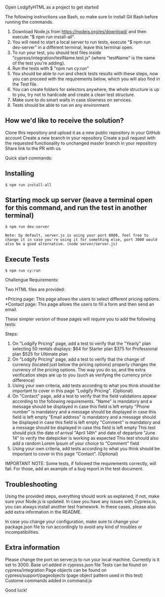 Open LodgifyHTML as a project to get started

The following instructions use Bash, so make sure to install Git Bash before running the commands.

1. Download Node.js from https://nodejs.org/es/download/ and then execute "$ npm run install-all". 
2. You will need to start a local server to run tests, execute "$ npm run dev-server" in a different terminal, leave this terminal open.
3. To run your test, you should test files inside "cypress/integration/testName.test.js" (where "testName" is the name of the test you're adding).
4. Run the tests with $ "npm run cy:run"
5. You should be able to run and check tests results with these steps, now you can proceed with the requirements below, which you will also find in the Test file.
6. You can create folders for selectors anywhere, the whole structure is up to you, try not to hardcode and create a clean test structure.
7. Make sure to do smart waits in case slowness on services.
8. Tests should be able to run on any environment.

## How we'd like to receive the solution?

Clone this repository and upload it as a new public repository in your GitHub account
Create a new branch in your repository
Create a pull request with the requested functionality to unchanged master branch in your repository
Share link to the PR with us

Quick start commands:
## Installing
```
$ npm run install-all
```
## Starting mock up server (leave a terminal open for this command, and run the test in another terminal)
```
$ npm run dev-server

Note: by default, server.js is using your port 8080, feel free to change it in case you're using it for something else, port 3000 would also be a good alternative. (node server/server.js)
```
## Execute Tests
```
$ npm run cy:run
```

Challengue Requirements:

Two HTML files are provided:

*Pricing page: This page allows the users to select different pricing options.
*Contact page: This page allows the users to fill a form and then send an email.

These simpler version of those pages will require you to add the following tests:

Steps:

1. On "Lodgify Pricing" page, add a test to verify that the "Yearly" plan selecting 50 rentals displays: 
   $64 for Starter plan
   $375 for Professional plan
   $525 for Ultimate plan
2. On "Lodgify Pricing" page, add a test to verify that the change of currency (located just below the pricing options) properly changes the currency of the pricing options. 
   The way you do so, and the extra verification steps are up to you (such as verifying the currency price difference)
3. Using your own criteria, add tests according to what you think should be important to cover in this page "Lodgify Pricing". (Optional)
4. On "Contact" page, add a test to verify that the field validations appear according to the following requirements. 
   "Name" is mandatory and a message should be displayed in case this field is left empty
   "Phone number" is mandatory and a message should be displayed in case this field is left empty
   "Email address" is mandatory and a message should be displayed in case this field is left empty
   "Comment" is mandatory and a message should be displayed in case this field is left empty
   This test should pick the date of arrival "April 14th" and date of departure "June 14" to verify the datepicker is working as expected
   This test should also add a random Lorem Ipsum of your choice to "Comment" field
5. Using your own criteria, add tests according to what you think should be important to cover in this page "Contact". (Optional)


IMPORTANT NOTE: Some tests, if followed the requirements correctly, will fail. For those, add an example of a bug report in the test document. 


## Troubleshooting

Using the provided steps, everything should work as explained, if not, make sure your Node.js is updated. In case you have any issues with Cypress.io, you can always install another test framework. In these cases, please also add extra information in the README. 

In case you change your configuration, make sure to change your package.json file to run accordingly to avoid any kind of troubles or incompatibilities.

## Extra information

Please change the port  on server.js to run your local machine. Currently is it set to 3000.
Base url added in cypress.json file
Tests can be found on cypress/integration
Page objects can be found on cypress/support/pageobjects (page object pattern used in this test)
Custome commands added in command.js


Good luck!
